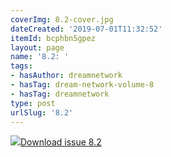 ```yaml
---
coverImg: 8.2-cover.jpg
dateCreated: '2019-07-01T11:32:52'
itemId: bcphbn5gpez
layout: page
name: '8.2: '
tags:
- hasAuthor: dreamnetwork
- hasTag: dream-network-volume-8
- hasTag: dreamnetwork
type: post
urlSlug: '8.2'
---
```

<img class="card-journal-img" src="../images/8.2-rect.jpg"/><a href="../files/pdfs/Volume_8/8.2-Dream-Network-Bulletin_Volume-8-Number-2.pdf" download="">Download issue 8.2</a>